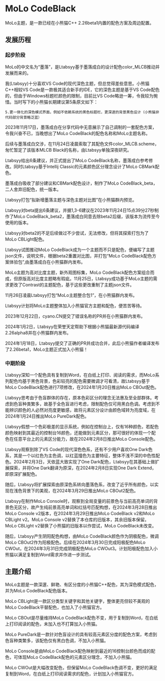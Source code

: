 # MoLo CodeBlack

MoLo主题，是一款已经在小熊猫C++ 2.26beta1内置的配色方案及周边配置。

## 发展历程

### 起步阶段
MoLo的中文名为“墨落”，是Ltabsyy基于墨落成白的设计配色color_MLCB推动并发展而来的。

我(Ltabsyy)十分喜欢VS Code的现代深色主题，但总觉得差些意思。小熊猫C++相较VS Code是一款极其适合新手的IDE，它的深色主题是基于VS Code配色的，但由于Windows标题栏颜色的限制，目前比VS Code略逊一筹，令我较为惋惜。当时写下的小熊猫长期建议第5条原文如下：

`5.更一体化的深色模式界面，例如不依赖系统的黑色标题栏，更深邃的背景黑色设计（小熊猫非代码部分背景略泛蓝）`

2023年11月17日，墨落成白在分享代码中无意展示了自己调制的一套配色方案，令我兴奋不已，当晚想出了MoLo CodeBlack的配色名称和MoLo主题名称。

后续与墨落成白交涉，在11月24日凌晨索取了其配色文件color_MLCB.scheme，匆忙暂定了该版本MLCB Black的名称，由Ltabsyy单独深夜研究。

Ltabsyy给出6条建议，并正式提出了MoLo CodeBlack名称，墨落成白参考修改。同时Ltabsyy基于Intellij Classic的元素颜色区分理念设计了MoLo CBMark配色。

墨落成白吸收了部分建议和CBMark配色设计，制作了MoLo CodeBlack_beta，二人舍弃旧配色，统一版本。

Ltabsyy打包“拟新增墨落主题与深色主题对比图”在小熊猫群内预览。

Ltabsyy对beta提出6条建议，并据1,3-6建议在2023年11月24日15点39分27秒制作了MoLo CodeBlack_beta2，墨落成白同意去除beta2后缀，该版本为流传至今使用的版本。

Ltabsyy对beta2的不足后续做过不少尝试，无法修改，但将其探索打包为了MoLo CBLight配色。

Ltabsyy试图推动MoLo CodeBlack成为一个主题而不只是配色，便编写了主题json文件，说明文件，根据beta2重置对比图，并打包“MoLo CodeBlack配色方案体验包”,由墨落成白在小熊猫群内发布。

MoLo主题为高对比度主题，新外观图标集，MoLo CodeBlack配色方案组合而成，但原版高对比度主题略有瑕疵。11月25日，Ltabsyy成功基于MoLo主题的需求更改了Contrast的主题配色，基于这些更改重制了主题json文件。

11月26日凌晨Ltabsyy打包“MoLo主题整合包1”，在小熊猫群内发布。

Ltabsyy计划将MoLo主题整体加入小熊猫官方主题和配色，便苦苦等待。

2023年12月22日，cyano.CN提交了错误名称的PR并在小熊猫群内发布。

2024年1月2日，Ltabsyy在荣誉天定帮助下根据小熊猫最新源代码编译2.26alpha8并在小熊猫群内发布。

2024年1月18日，Ltabsyy提交了正确的PR并成功合并，此后小熊猫作者编译发布了2.26beta1，MoLo主题正式加入小熊猫！

### 中期阶段
Ltabsyy深知一个配色具有复制到Word，在白纸上打印、阅读的需求，而MoLo系列配色均基于黑色背景，色彩较亮的配色需要微调才可看清，故Ltabsyy基于MoLo CodeBlack配色进行7项修改，在2024年1月20日推出MoLo CBOut配色。

Ltabsyy思考由于色盲群体的存在，原本色彩区分的理念无法惠及至全部群体。考虑到色盲种类繁多，故基于全色盲进行考虑，限制配色仅可用黑白色调。考虑到不能辨识颜色的人必然对亮度更敏感，故将元素区分设计由颜色域转为亮度域，在2024年1月24日推出MoLo PureDark配色。

Ltabsyy假想一个色彩极差的显示系统，例如在控制台上，仅有16种颜色，若配色颜色映射到其最近的控制台16颜色，还能做到元素区分，那可很好的体现一个配色在任意平台上的元素区分能力，故在2024年2月8日推出MoLo Console配色。

Ltabsyy观察到除了VS Code的现代深色色系，还有不少用户喜欢One Dark色系，其是一个以红色为主色调，以红蓝撞色为主要特征，整体不浅不深的中色性配色。2024年2月3日，天依蓝大致实现了One Dark配色，Ltabsyy在其基础上做扩展探索，并将One Dark翻译为原深，在2024年2月8日实现One Dark Extend，即原深扩展配色。

随后，Ltabsyy将扩展探索由原深色系转向墨落色系，改变了近乎所有颜色，以实现在浅色背景下的美观，在2024年3月29日推出MoLo CBOut2配色。

Ltabsyy在制作MoLo Console时，观察到全局变量的前景色与当前高亮单词的背景色无区分，故产生纯前景高亮单词和红括号匹配构想，在2024年3月28日推出MoLo Console v2版本，在2024年3月29日推出MoLo CodeBlack v2和MoLo CBLight v2。MoLo Console v2替换了本仓库的旧版本，其余旧版本保留。MoLo CBLight v2替换了小熊猫的旧版本以作尝试，MoLo CodeBlack未改变。

随后，Ltabsyy产生阴阳配色构想，由MoLo CodeBlack颜色作为阴极配色，微调MoLo CBOut2作为阳极配色。后续在2024年3月30日完成阳极配色MoLo CWOut，在2024年3月31日完成阴极配色MoLo CWOut3。计划阳极配色加入小熊猫以满足复制到Word需求并作进一步测试。

## 主题介绍
MoLo主题是一款深邃、鲜艳、有区分度的小熊猫C++配色，其为深色模式配色，并为MoLo CodeBlack配色版本。

MoLo CBLight是一款区分类型关键字和其他关键字，整体更亮但较不美观的MoLo CodeBlack平替配色，也加入了小熊猫官方。

MoLo CBOut是尽量维持MoLo CodeBlack配色不变，用于复制到Word，在白纸上打印阅读的配色，未加入也不打算加入小熊猫。

MoLo PureDark是一款针对色盲设计的具有较高元素区分度的配色方案，考虑到色盲种类繁多，该配色仅有黑白色调，不加入小熊猫。

MoLo Console是由MoLo CodeBlack配色映射到最近的16控制台颜色而成的配色，可体现MoLo CodeBlack配色的元素区分理念，不加入小熊猫。

MoLo CWOut是大幅改变配色，但保留MoLo CodeBlack色调不变，更好的满足复制到Word，在白纸上打印阅读需求的配色，计划加入小熊猫官方。
